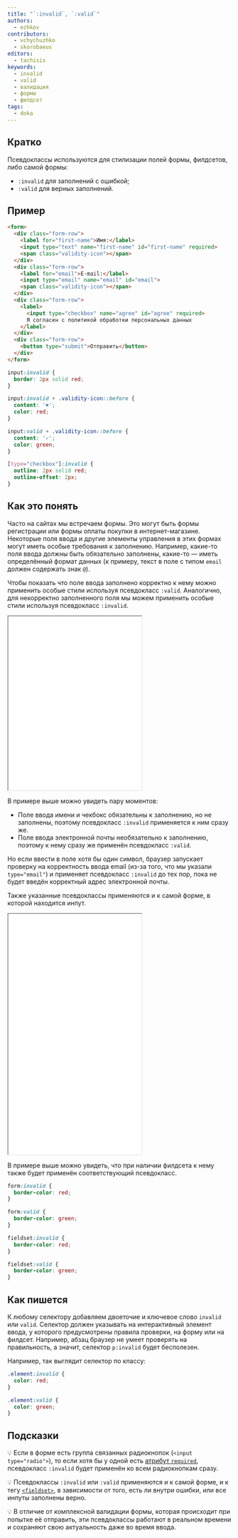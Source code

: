 ```yaml
---
title: "`:invalid`, `:valid`"
authors:
  - ezhkov
contributors:
  - vchychuzhko
  - skorobaeus
editors:
  - tachisis
keywords:
  - invalid
  - valid
  - валидация
  - форма
  - филдсет
tags:
  - doka
---
```


## Кратко

Псевдоклассы используются для стилизации полей формы, филдсетов, либо самой формы:

- `:invalid` для заполнений с ошибкой;
- `:valid` для верных заполнений.

## Пример

```html
<form>
  <div class="form-row">
    <label for="first-name">Имя:</label>
    <input type="text" name="first-name" id="first-name" required>
    <span class="validity-icon"></span>
  </div>
  <div class="form-row">
    <label for="email">E-mail:</label>
    <input type="email" name="email" id="email">
    <span class="validity-icon"></span>
  </div>
  <div class="form-row">
    <label>
      <input type="checkbox" name="agree" id="agree" required>
      Я согласен с политикой обработки персональных данных
    </label>
  </div>
  <div class="form-row">
    <button type="submit">Отправить</button>
  </div>
</form>
```

```css
input:invalid {
  border: 2px solid red;
}

input:invalid + .validity-icon::before {
  content: '✖';
  color: red;
}

input:valid + .validity-icon::before {
  content: '✓';
  color: green;
}

[type="checkbox"]:invalid {
  outline: 2px solid red;
  outline-offset: 2px;
}
```

## Как это понять

Часто на сайтах мы встречаем формы. Это могут быть формы регистрации или формы оплаты покупки в интернет-магазине. Некоторые поля ввода и другие элементы управления в этих формах могут иметь особые требования к заполнению. Например, какие-то поля ввода должны быть обязательно заполнены, какие-то — иметь определённый формат данных (к примеру, текст в поле с типом `email` должен содержать знак `@`).

Чтобы показать что поле ввода заполнено корректно к нему можно применить особые стили используя псевдокласс `:valid`. Аналогично, для некорректно заполненного поля мы можем применить особые стили используя псевдокласс `:invalid`.

<iframe title="Стилизация элементов формы" src="demos/form-inputs/" height="390"></iframe>

В примере выше можно увидеть пару моментов:

- Поле ввода имени и чекбокс обязательны к заполнению, но не заполнены, поэтому псевдокласс `:invalid` применяется к ним сразу же.
- Поле ввода электронной почты необязательно к заполнению, поэтому к нему сразу же применён псевдокласс `:valid`.

Но если ввести в поле хотя бы один символ, браузер запускает проверку на корректность ввода email (из-за того, что мы указали `type="email"`) и применяет псевдокласс `:invalid` до тех пор, пока не будет введён корректный адрес электронной почты.

Также указанные псевдоклассы применяются и к самой форме, в которой находится инпут.

<iframe title="Стилизация формы при помощи псевдоклассов :invalid и :valid" src="demos/form-invalid/" height="540"></iframe>

В примере выше можно увидеть, что при наличии филдсета к нему также будет применён соответствующий псевдокласс.

```css
form:invalid {
  border-color: red;
}

form:valid {
  border-color: green;
}

fieldset:invalid {
  border-color: red;
}

fieldset:valid {
  border-color: green;
}
```

## Как пишется

К любому селектору добавляем двоеточие и ключевое слово `invalid` или `valid`. Селектор должен указывать на интерактивный элемент ввода, у которого предусмотрены правила проверки, на форму или на филдсет. Например, абзац браузер не умеет проверять на правильность, а значит, селектор `p:invalid` будет бесполезен.

Например, так выглядит селектор по классу:

```css
.element:invalid {
  color: red;
}

.element:valid {
  color: green;
}
```

## Подсказки

💡 Если в форме есть группа связанных радиокнопок (`<input type="radio">`), то если хотя бы у одной есть [атрибут `required`](/html/form/#atributy), псевдокласс `:invalid` будет применён ко всем радиокнопкам сразу.

💡 Псевдоклассы `:invalid` или `:valid` применяются и к самой форме, и к тегу [`<fieldset>`](/html/fieldset/), в зависимости от того, есть ли внутри ошибки, или все инпуты заполнены верно.

💡 В отличие от комплексной валидации формы, которая происходит при попытке её отправить, эти псевдоклассы работают в реальном времени и сохраняют свою актуальность даже во время ввода.
